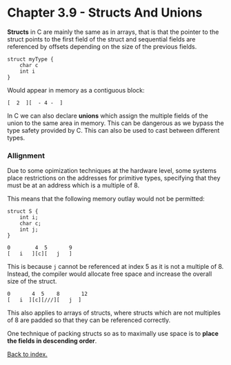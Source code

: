 # Chapter 3.9 - Structs And Unions

**Structs** in C are mainly the same as in arrays, that is that the pointer to the struct points to the first field of the struct and sequential fields are referenced by offsets depending on the size of the previous fields.

```
struct myType {
	char c
	int i
} 
```

Would appear in memory as a contiguous block:


``[  2  ][  - 4 -  ]``

In C we can also declare **unions** which assign the multiple fields of the union to the same area in memory. This can be dangerous as we bypass the type safety provided by C. This can also be used to cast between different types.

### Allignment

Due to some opimization techniques at the hardware level, some systems place restrictions on the addresses for primitive types, specifying that they must be at an address which is a multiple of 8.

This means that the following memory outlay would not be permitted:

```
struct S {
	int i;
	char c;
	int j;
}
```

```
0        4  5       9  
[   i   ][c][   j   ] 
```

This is because ``j`` cannot be referenced at index 5 as it is not a multiple of 8. Instead, the compiler would allocate free space and increase the overall size of the struct.

```
0       4  5    8       12
[   i  ][c][///][   j  ] 
```

This also applies to arrays of structs, where structs which are not multiples of 8 are padded so that they can be referenced correctly.

One technique of packing structs so as to maximally use space is to **place the fields in descending order**.


[Back to index.](./README.md)
